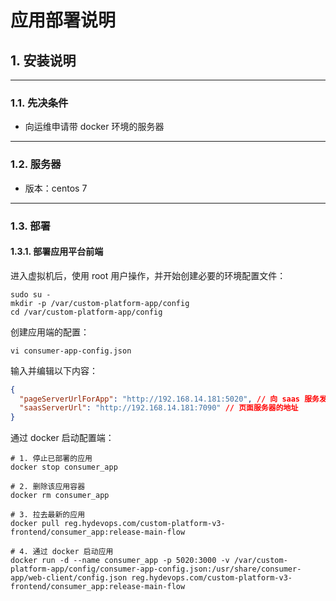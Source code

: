 # 应用部署说明

## 1. 安装说明

---

### 1.1. 先决条件

- 向运维申请带 docker 环境的服务器

---

### 1.2. 服务器

- 版本：centos 7

---

### 1.3. 部署

#### 1.3.1. 部署应用平台前端

进入虚拟机后，使用 root 用户操作，并开始创建必要的环境配置文件：

```shell
sudo su -
mkdir -p /var/custom-platform-app/config
cd /var/custom-platform-app/config
```

创建应用端的配置：

```shell
vi consumer-app-config.json
```

输入并编辑以下内容：

```json
{
  "pageServerUrlForApp": "http://192.168.14.181:5020", // 向 saas 服务发送请求的地址
  "saasServerUrl": "http://192.168.14.181:7090" // 页面服务器的地址
}
```

通过 docker 启动配置端：

```shell
# 1. 停止已部署的应用
docker stop consumer_app

# 2. 删除该应用容器
docker rm consumer_app

# 3. 拉去最新的应用
docker pull reg.hydevops.com/custom-platform-v3-frontend/consumer_app:release-main-flow

# 4. 通过 docker 启动应用
docker run -d --name consumer_app -p 5020:3000 -v /var/custom-platform-app/config/consumer-app-config.json:/usr/share/consumer-app/web-client/config.json reg.hydevops.com/custom-platform-v3-frontend/consumer_app:release-main-flow
```
